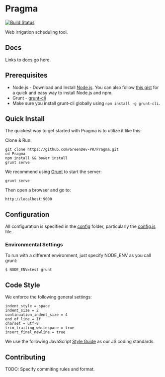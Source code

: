 Pragma
======

[![Build Status](https://travis-ci.org/GreenDev-PR/Pragma.png?branch=master)](https://travis-ci.org/GreenDev-PR/Pragma)

Web irrigation scheduling tool.

## Docs

  Links to docs go here.

## Prerequisites

* Node.js - Download and Install [Node.js](http://www.nodejs.org/download/). You can also follow [this gist](https://gist.github.com/isaacs/579814) for a quick and easy way to install Node.js and npm.
* Grunt - [grunt-cli](http://gruntjs.com/getting-started)
* Make sure you install grunt-cli globally using `npm install -g grunt-cli`.

## Quick Install

 The quickest way to get started with Pragma is to utilize it like this:

  Clone & Run:

    git clone https://github.com/GreenDev-PR/Pragma.git
    cd Pragma
    npm install && bower install
    grunt serve

  We recommend using [Grunt](https://github.com/gruntjs/grunt-cli) to start the server:

    grunt serve

  Then open a browser and go to:

    http://localhost:9000

## Configuration

  All configuration is specified in the [config](config/) folder, particularly the [config.js](config/config.js) file.

### Environmental Settings

  To run with a different environment, just specify NODE_ENV as you call grunt:

    $ NODE_ENV=test grunt

## Code Style

  We enforce the following general settings:

    indent_style = space
    indent_size = 2
    continuation_indent_size = 4
    end_of_line = lf
    charset = utf-8
    trim_trailing_whitespace = true
    insert_final_newline = true


  We use the following JavaScript [Style Guide](http://goo.gl/b3LFBH) as our JS coding standards.

## Contributing

  TODO: Specify commiting rules and format.
